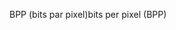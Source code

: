 <span data-ttu-id="442f5-101">BPP (bits par pixel)</span><span class="sxs-lookup"><span data-stu-id="442f5-101">bits per pixel (BPP)</span></span>